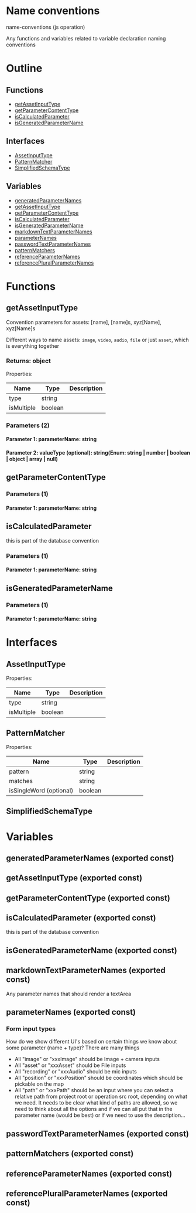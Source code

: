 # Name conventions

name-conventions (js operation)

Any functions and variables related to variable declaration naming conventions




# Outline

## Functions

- [getAssetInputType](#getAssetInputType)
- [getParameterContentType](#getParameterContentType)
- [isCalculatedParameter](#isCalculatedParameter)
- [isGeneratedParameterName](#isGeneratedParameterName)

## Interfaces

- [AssetInputType](#assetinputtype)
- [PatternMatcher](#patternmatcher)
- [SimplifiedSchemaType](#simplifiedschematype)

## Variables

- [generatedParameterNames](#generatedparameternames)
- [getAssetInputType](#getassetinputtype)
- [getParameterContentType](#getparametercontenttype)
- [isCalculatedParameter](#iscalculatedparameter)
- [isGeneratedParameterName](#isgeneratedparametername)
- [markdownTextParameterNames](#markdowntextparameternames)
- [parameterNames](#parameternames)
- [passwordTextParameterNames](#passwordtextparameternames)
- [patternMatchers](#patternmatchers)
- [referenceParameterNames](#referenceparameternames)
- [referencePluralParameterNames](#referencepluralparameternames)



# Functions

## getAssetInputType

Convention parameters for assets: [name], [name]s, xyz[Name], xyz[Name]s

Different ways to name assets: `image`, `video`, `audio`, `file` or just `asset`, which is everything together


### Returns: object

Properties: 

 | Name | Type | Description |
|---|---|---|
| type  | string |  |
| isMultiple  | boolean |  |



### Parameters (2)

#### Parameter 1: parameterName: string

#### Parameter 2: valueType (optional): string(Enum: string | number | boolean | object | array | null)

## getParameterContentType

### Parameters (1)

#### Parameter 1: parameterName: string

## isCalculatedParameter

this is part of the database convention




### Parameters (1)

#### Parameter 1: parameterName: string

## isGeneratedParameterName

### Parameters (1)

#### Parameter 1: parameterName: string

# Interfaces

## AssetInputType

Properties: 

 | Name | Type | Description |
|---|---|---|
| type  | string |  |
| isMultiple  | boolean |  |



## PatternMatcher

Properties: 

 | Name | Type | Description |
|---|---|---|
| pattern  | string |  |
| matches  | string |  |
| isSingleWord (optional) | boolean |  |



## SimplifiedSchemaType

# Variables

## generatedParameterNames (exported const)

## getAssetInputType (exported const)

## getParameterContentType (exported const)

## isCalculatedParameter (exported const)

this is part of the database convention


## isGeneratedParameterName (exported const)

## markdownTextParameterNames (exported const)

Any parameter names that should render a textArea


## parameterNames (exported const)

### Form input types

How do we show different UI's based on certain things we know about some parameter (name + type)? There are many things

- All "image" or "xxxImage" should be Image + camera inputs
- All "asset" or "xxxAsset" should be File inputs
- All "recording" or "xxxAudio" should be mic inputs
- All "position" or "xxxPosition" should be coordinates which should be pickable on the map
- All "path" or "xxxPath" should be an input where you can select a relative path from project root or operation src root, depending on what we need. It needs to be clear what kind of paths are allowed, so we need to think about all the options and if we can all put that in the parameter name (would be best) or if we need to use the description...


## passwordTextParameterNames (exported const)

## patternMatchers (exported const)

## referenceParameterNames (exported const)

## referencePluralParameterNames (exported const)

